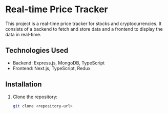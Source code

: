 # Real-time Price Tracker

This project is a real-time price tracker for stocks and cryptocurrencies. It consists of a backend to fetch and store data and a frontend to display the data in real-time.

## Technologies Used
- Backend: Express.js, MongoDB, TypeScript
- Frontend: Next.js, TypeScript, Redux

## Installation

1. Clone the repository:
   ```bash
   git clone <repository-url>